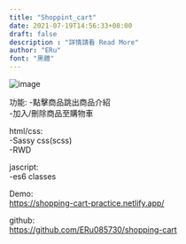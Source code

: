 ```yaml
---
title: "Shoppint_cart"
date: 2021-07-19T14:56:33+08:00
draft: false
description : "詳情請看 Read More"
author: "ERu"
font: "黑體"
---
```


![image](/images/shopping_cart.png)

功能:
-點擊商品跳出商品介紹  
-加入/刪除商品至購物車  

html/css:  
-Sassy css(scss)  
-RWD  

jascript:  
-es6 classes  

Demo:  
https://shopping-cart-practice.netlify.app/

github:  
https://github.com/ERu085730/shopping-cart

